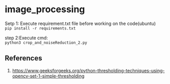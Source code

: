 # image_processing

Setp 1: Execute requirement.txt file before working on the code(ubuntu) <br/>
`pip install -r requirements.txt`
       
       
step 2:Execute cmd: <br/> 
`python3 crop_and_noiseReduction_2.py`        


## References
1. https://www.geeksforgeeks.org/python-thresholding-techniques-using-opencv-set-1-simple-thresholding
